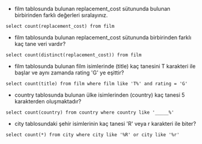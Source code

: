- film tablosunda bulunan replacement_cost sütununda bulunan birbirinden farklı değerleri sıralayınız.

```select count(replacement_cost) from film```

- film tablosunda bulunan replacement_cost sütununda birbirinden farklı kaç tane veri vardır?

```select count(distinct(replacement_cost)) from film```

- film tablosunda bulunan film isimlerinde (title) kaç tanesini T karakteri ile başlar ve aynı zamanda rating 'G' ye eşittir?

```select count(title) from film where film like 'T%' and rating = 'G'```

- country tablosunda bulunan ülke isimlerinden (country) kaç tanesi 5 karakterden oluşmaktadır?

```select count(country) from country where country like '_____%'```

- city tablosundaki şehir isimlerinin kaç tanesi 'R' veya r karakteri ile biter?

```select count(*) from city where city like '%R' or city like '%r'```
